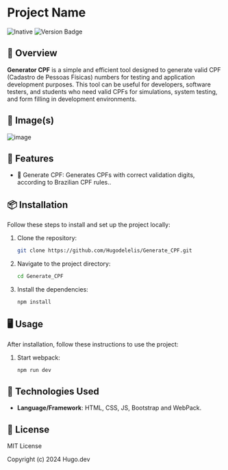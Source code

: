 # Project Name

![Inative](https://img.shields.io/badge/status-inative-red)
![Version Badge](https://img.shields.io/badge/version-1.0.0-blue)

## 📖 Overview

**Generator CPF** is a simple and efficient tool designed to generate valid CPF (Cadastro de Pessoas Físicas) 
numbers for testing and application development purposes. This tool can be useful for developers, software testers, 
and students who need valid CPFs for simulations, system testing, and form filling in development environments.
## 📸 Image(s)
![image](https://github.com/user-attachments/assets/707b2d8f-2640-4977-9167-e106ffc816ff)

## 🚀 Features

- 🌟 Generate CPF: Generates CPFs with correct validation digits, according to Brazilian CPF rules..

## 📦 Installation

Follow these steps to install and set up the project locally:

1. Clone the repository:
    ```bash
    git clone https://github.com/Hugodelelis/Generate_CPF.git
    ```
2. Navigate to the project directory:
    ```bash
    cd Generate_CPF
    ```
3. Install the dependencies:
    ```bash
    npm install
    ```

## 🖥️ Usage

After installation, follow these instructions to use the project:

1. Start webpack:
    ```bash
    npm run dev
    ```

## 🔧 Technologies Used

- **Language/Framework**: HTML, CSS, JS, Bootstrap and WebPack.

## 📜 License
MIT License

Copyright (c) 2024 Hugo.dev
